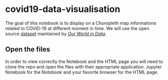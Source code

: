 # covid19-data-visualisation

The goal of this notebook is to display on a Choropleth map informations related to COVID-19 at different moment in time.
We will use the open source [dataset](https://github.com/owid/covid-19-data/tree/master/public/data) maintained by [_Our World in Data_](https://ourworldindata.org/coronavirus).


## Open the files
In order to view correctly the Notebook and the HTML page you will need to clone the repo and open the files with their appropriate application. Jupyter Notebook for the Notebook and your favorite browser for the HTML page.